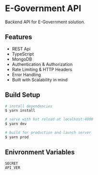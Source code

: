 # E-Government API

Backend API for E-Government solution.

## Features

- REST Api
- TypeScript
- MongoDB
- Authentication & Authorization
- Rate Limiting & HTTP Headers
- Error Handling
- Built with Scalability in mind

## Build Setup

```bash
# install dependencies
$ yarn install

# serve with hot reload at localhost:4000
$ yarn dev

# build for production and launch server
$ yarn prod
```

## Enivronment Variables

```env
SECRET
API_VER
```
